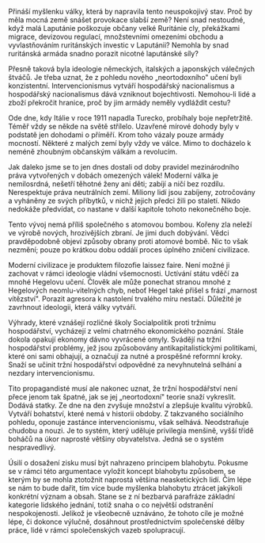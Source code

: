 Přináší myšlenku války, která by napravila tento neuspokojivý stav. Proč by měla mocná země snášet provokace slabší země? Není snad nestoudné, když malá Laputánie poškozuje občany velké Ruritánie cly, překážkami migrace, devizovou regulací, množstevními omezeními obchodu a vyvlastňováním ruritánských investic v Laputánii? Nemohla by snad ruritánská armáda snadno porazit nicotné laputánské síly?

Přesně taková byla ideologie německých, italských a japonských válečných štváčů. Je třeba uznat, že z pohledu nového „neortodoxního" učení byli konzistentní. Intervencionismus vytváří hospodářský nacionalismus a hospodářský nacionalismus dává vzniknout bojechtivosti. Nemohou-li lidé a zboží překročit hranice, proč by jim armády neměly vydláždit cestu?

Ode dne, kdy Itálie v roce 1911 napadla Turecko, probíhaly boje nepřetržitě. Téměř vždy se někde na světě střílelo. Uzavřené mírové dohody byly v podstatě jen dohodami o příměří. Krom toho vázaly pouze armády mocností. Některé z malých zemí byly vždy ve válce. Mimo to docházelo k neméně zhoubným občanským válkám a revolucím.

Jak daleko jsme se to jen dnes dostali od doby pravidel mezinárodního práva vytvořených v dobách omezených válek! Moderní válka je nemilosrdná, nešetří těhotné ženy ani děti; zabíjí a ničí bez rozdílu. Nerespektuje práva neutrálních zemí. Miliony lidí jsou zabíjeny, zotročovány a vyháněny ze svých příbytků, v nichž jejich předci žili po staletí. Nikdo nedokáže předvídat, co nastane v další kapitole tohoto nekonečného boje.

Tento vývoj nemá příliš společného s atomovou bombou. Kořeny zla neleží ve výrobě nových, hrozivějších zbraní. Je jimi duch dobývání. Vědci pravděpodobně objeví způsoby obrany proti atomové bombě. Nic to však nezmění; pouze po krátkou dobu oddálí proces úplného zničení civilizace.

Moderní civilizace je produktem filozofie laissez faire. Není možné ji zachovat v rámci ideologie vládní všemocnosti. Uctívání státu vděčí za mnohé Hegelovu učení. Člověk ale může ponechat stranou mnohé z Hegelových neomlu-vitelných chyb, neboť Hegel také přišel s frází „marnost vítězství". Porazit agresora k nastolení trvalého míru nestačí. Důležité je zavrhnout ideologii, která války vytváří.

Výhrady, které vznášejí rozličné školy Socialpolitik proti tržnímu hospodářství, vycházejí z velmi chatrného ekonomického poznání. Stále dokola opakují ekonomy dávno vyvrácené omyly. Svádějí na tržní hospodářství problémy, jež jsou způsobovány antikapitalistickými politikami, které oni sami obhajují, a označují za nutné a prospěšné reformní kroky. Snaží se učinit tržní hospodářství odpovědné za nevyhnutelná selhání a nezdary intervencionismu.

Tito propagandisté musí ale nakonec uznat, že tržní hospodářství není přece jenom tak špatné, jak se jej „neortodoxní" teorie snaží vykreslit. Dodává statky. Ze dne na den zvyšuje množství a zlepšuje kvalitu výrobků. Vytváří bohatství, které nemá v historii obdoby. Z takzvaného sociálního pohledu, oponuje zastánce intervencionismu, však selhává. Neodstraňuje chudobu a nouzi. Je to systém, který uděluje privilegia menšině, vyšší třídě boháčů na úkor naprosté většiny obyvatelstva. Jedná se o systém nespravedlivý.

Úsilí o dosažení zisku musí být nahrazeno principem blahobytu. Pokusme se v rámci této argumentace vyložit koncept blahobytu způsobem, se kterým by se mohla ztotožnit naprostá většina neasketických lidí. Čím lépe se nám to bude dařit, tím více bude myšlenka blahobytu ztrácet jakýkoli konkrétní význam a obsah. Stane se z ní bezbarvá parafráze základní kategorie lidského jednání, totiž snaha o co největší odstranění nespokojenosti. Jelikož je všeobecně uznáváno, že tohoto cíle je možné lépe, či dokonce výlučně, dosáhnout prostřednictvím společenské dělby práce, lidé v rámci společenských vazeb spolupracují.